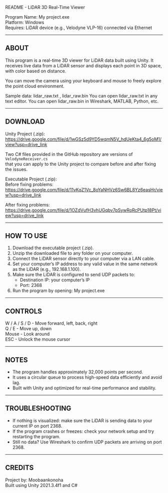 README - LiDAR 3D Real-Time Viewer

Program Name: My project.exe  
Platform: Windows  
Requires: LiDAR device (e.g., Velodyne VLP-16) connected via Ethernet

------------------------------------------------------------
ABOUT
------------------------------------------------------------
This program is a real-time 3D viewer for LiDAR data built using Unity.
It receives live data from a LiDAR sensor and displays each point
in 3D space, with color based on distance.

You can move the camera using your keyboard and mouse 
to freely explore the point cloud environment.

Sample data: lidar_raw.txt , lidar_raw.bin
You can open lidar_raw.txt in any text editor.
You can open lidar_raw.bin in Wireshark, MATLAB, Python, etc.

------------------------------------------------------------
DOWNLOAD
------------------------------------------------------------
Unity Project (.zip):  
https://drive.google.com/file/d/1wGSz5d9YD5wqmN5V_hdUeKta4_6g5oM1/view?usp=drive_link

Two C# files provided in the GitHub repository are versions of `VelodyneReceiver.cs`  
that you can apply to the Unity project to compare before and after fixing the issues.

Executable Project (.zip):  
Before fixing problems:  
https://drive.google.com/file/d/11vKqZ1Vc_8oYaNHVz6Sw6BL8Yz6easHr/view?usp=drive_link

After fixing problems:  
https://drive.google.com/file/d/1OZdVufH3vhUGqbv7pSywRoRcPUtp18Pt/view?usp=drive_link

------------------------------------------------------------
HOW TO USE
------------------------------------------------------------
1. Download the executable project (.zip).
2. Unzip the downloaded file to any folder on your computer.
3. Connect the LiDAR sensor directly to your computer via a LAN cable.
4. Set your computer’s IP address to any valid value in the same network
   as the LiDAR (e.g., 192.168.1.100).
5. Make sure the LiDAR is configured to send UDP packets to:
   - Destination IP: your computer’s IP
   - Port: 2368
6. Run the program by opening:
   My project.exe


------------------------------------------------------------
CONTROLS
------------------------------------------------------------
W / A / S / D   - Move forward, left, back, right  
Q / E           - Move up, down  
Mouse           - Look around  
ESC             - Unlock the mouse cursor

------------------------------------------------------------
NOTES
------------------------------------------------------------
- The program handles approximately 32,000 points per second.
- It uses a circular queue to process high-speed data efficiently and avoid lag.
- Built with Unity and optimized for real-time performance and stability.

------------------------------------------------------------
TROUBLESHOOTING
------------------------------------------------------------
- If nothing is visualized: make sure the LiDAR is sending data to your current IP on port 2368.
- If the program crashes or freezes: check your network setup and try restarting the program.
- Still no data? Use Wireshark to confirm UDP packets are arriving on port 2368.

------------------------------------------------------------
CREDITS
------------------------------------------------------------
Project by: Moobaankonoha  
Built using Unity 2021.3.4f1 and C#
